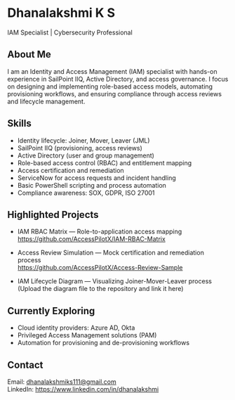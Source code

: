 # Dhanalakshmi K S
IAM Specialist | Cybersecurity Professional

## About Me
I am an Identity and Access Management (IAM) specialist with hands-on experience in SailPoint IIQ, Active Directory, and access governance. I focus on designing and implementing role-based access models, automating provisioning workflows, and ensuring compliance through access reviews and lifecycle management.

## Skills
- Identity lifecycle: Joiner, Mover, Leaver (JML)
- SailPoint IIQ (provisioning, access reviews)
- Active Directory (user and group management)
- Role-based access control (RBAC) and entitlement mapping
- Access certification and remediation
- ServiceNow for access requests and incident handling
- Basic PowerShell scripting and process automation
- Compliance awareness: SOX, GDPR, ISO 27001

## Highlighted Projects
- IAM RBAC Matrix — Role-to-application access mapping  
  https://github.com/AccessPilotX/IAM-RBAC-Matrix

- Access Review Simulation — Mock certification and remediation process  
  https://github.com/AccessPilotX/Access-Review-Sample

- IAM Lifecycle Diagram — Visualizing Joiner-Mover-Leaver process  
  (Upload the diagram file to the repository and link it here)

## Currently Exploring
- Cloud identity providers: Azure AD, Okta
- Privileged Access Management solutions (PAM)
- Automation for provisioning and de-provisioning workflows

## Contact
Email: dhanalakshmiks111@gmail.com  
LinkedIn: https://www.linkedin.com/in/dhanalakshmi

